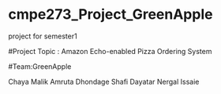 # cmpe273_Project_GreenApple
project for semester1

#Project Topic : Amazon Echo-enabled Pizza Ordering System

#Team:GreenApple

Chaya Malik
Amruta Dhondage
Shafi Dayatar
Nergal Issaie
